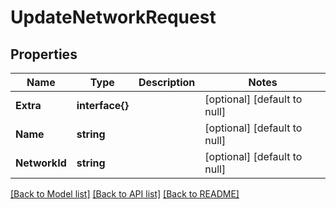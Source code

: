 # UpdateNetworkRequest

## Properties
Name | Type | Description | Notes
------------ | ------------- | ------------- | -------------
**Extra** | **interface{}** |  | [optional] [default to null]
**Name** | **string** |  | [optional] [default to null]
**NetworkId** | **string** |  | [optional] [default to null]

[[Back to Model list]](../README.md#documentation-for-models) [[Back to API list]](../README.md#documentation-for-api-endpoints) [[Back to README]](../README.md)


